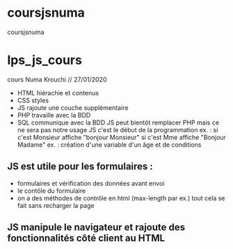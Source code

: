 # coursjsnuma
coursjsnuma
# lps_js_cours
cours Numa Krouchi // 27/01/2020
- HTML hiérachie et contenus
- CSS styles
- JS rajoute une couche supplémentaire
- PHP travaille avec la BDD
- SQL communique avec la BDD
JS peut bientôt remplacer PHP mais ce ne sera pas notre usage 
JS c'est le début de la programmation 
ex. : si c'est Monsieur affiche "bonjour Monsieur" si c'est Mme affiche "Bonjour Madame"
ex. : création d'une variable d'un âge et de conditions
## JS est utile pour les formulaires :
- formulaires et vérification des données avant envoi
- le contôle du formulaire 
- on a des méthodes de contrôle en html (max-length par ex.)
tout cela se fait sans recharger la page
## JS manipule le navigateur et rajoute des fonctionnalités côté client au HTML